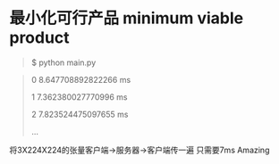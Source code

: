# 最小化可行产品 minimum viable product

> $ python main.py


> 0 8.647708892822266 ms
> 
> 1 7.362380027770996 ms
> 
> 2 7.823524475097655 ms
> 
> ...


将3X224X224的张量客户端->服务器->客户端传一遍 只需要7ms Amazing